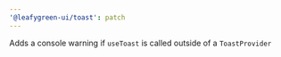 ```yaml
---
'@leafygreen-ui/toast': patch
---
```


Adds a console warning if `useToast` is called outside of a `ToastProvider`
